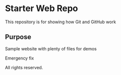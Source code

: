 # Starter Web Repo

This repository is for showing how Git and GitHub work

## Purpose

Sample website with plenty of files for demos

Emergency fix

All rights reserved.